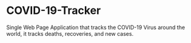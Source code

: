 # COVID-19-Tracker
Single Web Page Application that tracks the COVID-19 Virus around the world, it tracks deaths, recoveries, and new cases.
